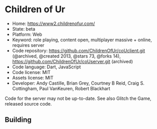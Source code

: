 # Children of Ur

- Home: https://www2.childrenofur.com/
- State: beta
- Platform: Web
- Keyword: role playing, content open, multiplayer massive + online, requires server
- Code repository: https://github.com/ChildrenOfUr/coUclient.git (@archived, @created 2013, @stars 73, @forks 14), https://github.com/ChildrenOfUr/coUserver.git (archived)
- Code language: Dart, JavaScript
- Code license: MIT
- Assets license: MIT
- Developer: Andy Castille, Brian Grey, Courtney B Reid, Craig S. Cottingham, Paul VanKeuren, Robert Blackhart

Code for the server may not be up-to-date.
See also Glitch the Game, released source code.

## Building
